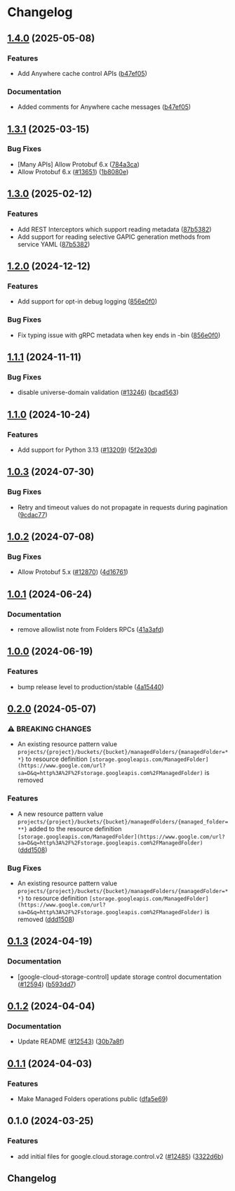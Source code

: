 # Changelog

## [1.4.0](https://github.com/googleapis/google-cloud-python/compare/google-cloud-storage-control-v1.3.1...google-cloud-storage-control-v1.4.0) (2025-05-08)


### Features

* Add Anywhere cache control APIs ([b47ef05](https://github.com/googleapis/google-cloud-python/commit/b47ef056e2796ce8706391b29b65132f26be7040))


### Documentation

* Added comments for Anywhere cache messages ([b47ef05](https://github.com/googleapis/google-cloud-python/commit/b47ef056e2796ce8706391b29b65132f26be7040))

## [1.3.1](https://github.com/googleapis/google-cloud-python/compare/google-cloud-storage-control-v1.3.0...google-cloud-storage-control-v1.3.1) (2025-03-15)


### Bug Fixes

* [Many APIs] Allow Protobuf 6.x ([784a3ca](https://github.com/googleapis/google-cloud-python/commit/784a3ca7a180453320521753f5bce71de329d65c))
* Allow Protobuf 6.x ([#13651](https://github.com/googleapis/google-cloud-python/issues/13651)) ([1b8080e](https://github.com/googleapis/google-cloud-python/commit/1b8080e7069c9d0776e293bab06db54adf157aef))

## [1.3.0](https://github.com/googleapis/google-cloud-python/compare/google-cloud-storage-control-v1.2.0...google-cloud-storage-control-v1.3.0) (2025-02-12)


### Features

* Add REST Interceptors which support reading metadata ([87b5382](https://github.com/googleapis/google-cloud-python/commit/87b5382a05b7a0c9faeabaf3e2baa6f05c88bb8e))
* Add support for reading selective GAPIC generation methods from service YAML ([87b5382](https://github.com/googleapis/google-cloud-python/commit/87b5382a05b7a0c9faeabaf3e2baa6f05c88bb8e))

## [1.2.0](https://github.com/googleapis/google-cloud-python/compare/google-cloud-storage-control-v1.1.1...google-cloud-storage-control-v1.2.0) (2024-12-12)


### Features

* Add support for opt-in debug logging ([856e0f0](https://github.com/googleapis/google-cloud-python/commit/856e0f07bd5212d60ad64be4c16ac8fafd07850b))


### Bug Fixes

* Fix typing issue with gRPC metadata when key ends in -bin ([856e0f0](https://github.com/googleapis/google-cloud-python/commit/856e0f07bd5212d60ad64be4c16ac8fafd07850b))

## [1.1.1](https://github.com/googleapis/google-cloud-python/compare/google-cloud-storage-control-v1.1.0...google-cloud-storage-control-v1.1.1) (2024-11-11)


### Bug Fixes

* disable universe-domain validation  ([#13246](https://github.com/googleapis/google-cloud-python/issues/13246)) ([bcad563](https://github.com/googleapis/google-cloud-python/commit/bcad563acea541bb51f9fbd005f18e9f32e381f0))

## [1.1.0](https://github.com/googleapis/google-cloud-python/compare/google-cloud-storage-control-v1.0.3...google-cloud-storage-control-v1.1.0) (2024-10-24)


### Features

* Add support for Python 3.13 ([#13209](https://github.com/googleapis/google-cloud-python/issues/13209)) ([5f2e30d](https://github.com/googleapis/google-cloud-python/commit/5f2e30d62eea6080f5707ee18755f2bb812ad00b))

## [1.0.3](https://github.com/googleapis/google-cloud-python/compare/google-cloud-storage-control-v1.0.2...google-cloud-storage-control-v1.0.3) (2024-07-30)


### Bug Fixes

* Retry and timeout values do not propagate in requests during pagination ([9cdac77](https://github.com/googleapis/google-cloud-python/commit/9cdac77b20a8c9720aa668639e3ca6d1e759a2de))

## [1.0.2](https://github.com/googleapis/google-cloud-python/compare/google-cloud-storage-control-v1.0.1...google-cloud-storage-control-v1.0.2) (2024-07-08)


### Bug Fixes

* Allow Protobuf 5.x ([#12870](https://github.com/googleapis/google-cloud-python/issues/12870)) ([4d16761](https://github.com/googleapis/google-cloud-python/commit/4d16761640dd8e35410b3219b7d675d7668d2f88))

## [1.0.1](https://github.com/googleapis/google-cloud-python/compare/google-cloud-storage-control-v1.0.0...google-cloud-storage-control-v1.0.1) (2024-06-24)


### Documentation

* remove allowlist note from Folders RPCs ([41a3afd](https://github.com/googleapis/google-cloud-python/commit/41a3afda46a7c3f02bff3f92f15cd49daf92083e))

## [1.0.0](https://github.com/googleapis/google-cloud-python/compare/google-cloud-storage-control-v0.2.0...google-cloud-storage-control-v1.0.0) (2024-06-19)


### Features

* bump release level to production/stable ([4a15440](https://github.com/googleapis/google-cloud-python/commit/4a154403f07321af6ea051fa81b58ee2651de34f))

## [0.2.0](https://github.com/googleapis/google-cloud-python/compare/google-cloud-storage-control-v0.1.3...google-cloud-storage-control-v0.2.0) (2024-05-07)


### ⚠ BREAKING CHANGES

* An existing resource pattern value `projects/{project}/buckets/{bucket}/managedFolders/{managedFolder=**}` to resource definition `[storage.googleapis.com/ManagedFolder](https://www.google.com/url?sa=D&q=http%3A%2F%2Fstorage.googleapis.com%2FManagedFolder)` is removed

### Features

* A new resource pattern value `projects/{project}/buckets/{bucket}/managedFolders/{managed_folder=**}` added to the resource definition `[storage.googleapis.com/ManagedFolder](https://www.google.com/url?sa=D&q=http%3A%2F%2Fstorage.googleapis.com%2FManagedFolder)` ([ddd1508](https://github.com/googleapis/google-cloud-python/commit/ddd15081a5fa9f844ffcafbc0136c1cd32582a39))


### Bug Fixes

* An existing resource pattern value `projects/{project}/buckets/{bucket}/managedFolders/{managedFolder=**}` to resource definition `[storage.googleapis.com/ManagedFolder](https://www.google.com/url?sa=D&q=http%3A%2F%2Fstorage.googleapis.com%2FManagedFolder)` is removed ([ddd1508](https://github.com/googleapis/google-cloud-python/commit/ddd15081a5fa9f844ffcafbc0136c1cd32582a39))

## [0.1.3](https://github.com/googleapis/google-cloud-python/compare/google-cloud-storage-control-v0.1.2...google-cloud-storage-control-v0.1.3) (2024-04-19)


### Documentation

* [google-cloud-storage-control] update storage control documentation ([#12594](https://github.com/googleapis/google-cloud-python/issues/12594)) ([b593dd7](https://github.com/googleapis/google-cloud-python/commit/b593dd73c9a909c5df885324954681836492f837))

## [0.1.2](https://github.com/googleapis/google-cloud-python/compare/google-cloud-storage-control-v0.1.1...google-cloud-storage-control-v0.1.2) (2024-04-04)


### Documentation

* Update README ([#12543](https://github.com/googleapis/google-cloud-python/issues/12543)) ([30b7a8f](https://github.com/googleapis/google-cloud-python/commit/30b7a8f3588ce0535a575739851ee8f8be216f73))

## [0.1.1](https://github.com/googleapis/google-cloud-python/compare/google-cloud-storage-control-v0.1.0...google-cloud-storage-control-v0.1.1) (2024-04-03)


### Features

* Make Managed Folders operations public ([dfa5e69](https://github.com/googleapis/google-cloud-python/commit/dfa5e691c175e45c47b00975572add00fd7f3e28))

## 0.1.0 (2024-03-25)


### Features

* add initial files for google.cloud.storage.control.v2 ([#12485](https://github.com/googleapis/google-cloud-python/issues/12485)) ([3322d6b](https://github.com/googleapis/google-cloud-python/commit/3322d6b60679ad4a0a29d835e2ded0ad14e6ce71))

## Changelog
